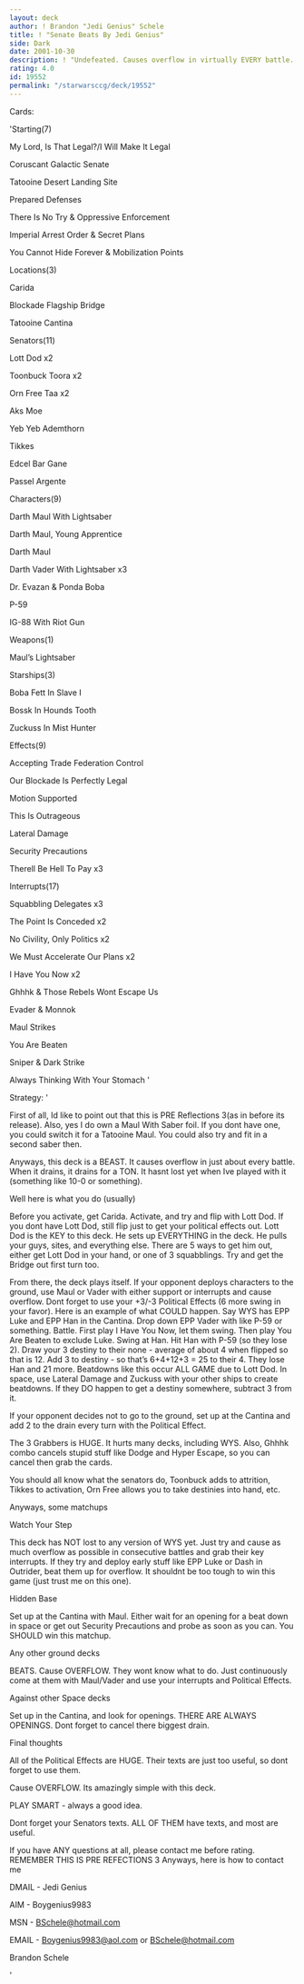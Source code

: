 ```yaml
---
layout: deck
author: ! Brandon "Jedi Genius" Schele
title: ! "Senate Beats By Jedi Genius"
side: Dark
date: 2001-10-30
description: ! "Undefeated. Causes overflow in virtually EVERY battle. Can beat just about everything out there."
rating: 4.0
id: 19552
permalink: "/starwarsccg/deck/19552"
---
```

Cards: 

'Starting(7)

My Lord, Is That Legal?/I Will Make It Legal

Coruscant Galactic Senate

Tatooine Desert Landing Site

Prepared Defenses

There Is No Try & Oppressive Enforcement

Imperial Arrest Order & Secret Plans

You Cannot Hide Forever & Mobilization Points


Locations(3)

Carida

Blockade Flagship Bridge

Tatooine Cantina


Senators(11)

Lott Dod x2

Toonbuck Toora x2

Orn Free Taa x2

Aks Moe

Yeb Yeb Ademthorn

Tikkes

Edcel Bar Gane

Passel Argente


Characters(9)

Darth Maul With Lightsaber 

Darth Maul, Young Apprentice

Darth Maul

Darth Vader With Lightsaber x3

Dr. Evazan & Ponda Boba

P-59

IG-88 With Riot Gun


Weapons(1)

Maul&#8217;s Lightsaber


Starships(3)

Boba Fett In Slave I

Bossk In Hounds Tooth

Zuckuss In Mist Hunter


Effects(9)

Accepting Trade Federation Control

Our Blockade Is Perfectly Legal

Motion Supported

This Is Outrageous

Lateral Damage

Security Precautions

Therell Be Hell To Pay x3


Interrupts(17)

Squabbling Delegates x3

The Point Is Conceded x2

No Civility, Only Politics x2

We Must Accelerate Our Plans x2

I Have You Now x2

Ghhhk & Those Rebels Wont Escape Us

Evader & Monnok

Maul Strikes

You Are Beaten

Sniper & Dark Strike

Always Thinking With Your Stomach '

Strategy: '

First of all, Id like to point out that this is PRE Reflections 3(as in before its release). Also, yes I do own a Maul With Saber foil. If you dont have one, you could switch it for a Tatooine Maul. You could also try and fit in a second saber then.


Anyways, this deck is a BEAST. It causes overflow in just about every battle. When it drains, it drains for a TON. It hasnt lost yet when Ive played with it (something like 10-0 or something).


Well here is what you do (usually)

Before you activate, get Carida. Activate, and try and flip with Lott Dod. If you dont have Lott Dod, still flip just to get your political effects out. Lott Dod is the KEY to this deck. He sets up EVERYTHING in the deck. He pulls your guys, sites, and everything else.  There are 5 ways to get him out, either get Lott Dod in your hand, or one of 3 squabblings. Try and get the Bridge out first turn too.


From there, the deck plays itself. If your opponent deploys characters to the ground, use Maul or Vader with either support or interrupts and cause overflow. Dont forget to use your +3/-3 Political Effects (6 more swing in your favor). Here is an example of what COULD happen. Say WYS has EPP Luke and EPP Han in the Cantina. Drop down EPP Vader with like P-59 or something. Battle. First play I Have You Now, let them swing. Then play You Are Beaten to exclude Luke. Swing at Han. Hit Han with P-59 (so they lose 2). Draw your 3 destiny to their none - average of about 4 when flipped so that is 12. Add 3 to destiny - so that&#8217;s 6+4+12+3 = 25 to their 4. They lose Han and 21 more. Beatdowns like this occur ALL GAME due to Lott Dod. In space, use Lateral Damage and Zuckuss with your other ships to create beatdowns. If they DO happen to get a destiny somewhere, subtract 3 from it.


If your opponent decides not to go to the ground, set up at the Cantina and add 2 to the drain every turn with the Political Effect.


The 3 Grabbers is HUGE. It hurts many decks, including WYS. Also, Ghhhk combo cancels stupid stuff like Dodge and Hyper Escape, so you can cancel then grab the cards.


You should all know what the senators do, Toonbuck adds to attrition, Tikkes to activation, Orn Free allows you to take destinies into hand, etc.



Anyways, some matchups


Watch Your Step

This deck has NOT lost to any version of WYS yet. Just try and cause as much overflow as possible in consecutive battles and grab their key interrupts. If they try and deploy early stuff like EPP Luke or Dash in Outrider, beat them up for overflow. It shouldnt be too tough to win this game (just trust me on this one).


Hidden Base

Set up at the Cantina with Maul. Either wait for an opening for a beat down in space or get out Security Precautions and probe as soon as you can. You SHOULD win this matchup.


Any other ground decks

BEATS. Cause OVERFLOW. They wont know what to do. Just continuously come at them with Maul/Vader and use your interrupts and Political Effects.


Against other Space decks

Set up in the Cantina, and look for openings. THERE ARE ALWAYS OPENINGS. Dont forget to cancel there biggest drain.



Final thoughts

All of the Political Effects are HUGE. Their texts are just too useful, so dont forget to use them.

Cause OVERFLOW. Its amazingly simple with this deck.

PLAY SMART - always a good idea.

Dont forget your Senators texts. ALL OF THEM have texts, and most are useful.



If you have ANY questions at all, please contact me before rating. REMEMBER THIS IS PRE REFECTIONS 3 Anyways, here is how to contact me


DMAIL - Jedi Genius

AIM - Boygenius9983

MSN - BSchele@hotmail.com

EMAIL - Boygenius9983@aol.com or BSchele@hotmail.com




Brandon Schele

'
